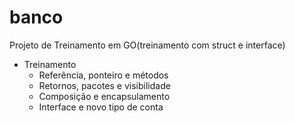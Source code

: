 # banco
Projeto de Treinamento em GO(treinamento com struct e interface)

- Treinamento
  - Referência, ponteiro e métodos
  - Retornos, pacotes e visibilidade
  - Composição e encapsulamento
  - Interface e novo tipo de conta
  

